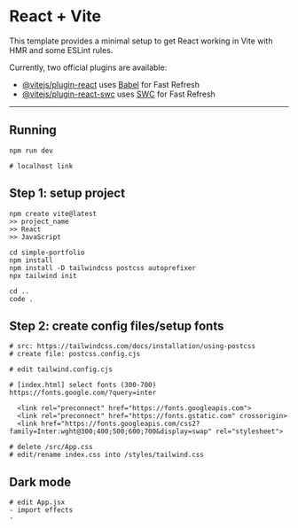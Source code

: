 # React + Vite

This template provides a minimal setup to get React working in Vite with HMR and some ESLint rules.

Currently, two official plugins are available:

- [@vitejs/plugin-react](https://github.com/vitejs/vite-plugin-react/blob/main/packages/plugin-react/README.md) uses [Babel](https://babeljs.io/) for Fast Refresh
- [@vitejs/plugin-react-swc](https://github.com/vitejs/vite-plugin-react-swc) uses [SWC](https://swc.rs/) for Fast Refresh


---
## Running 
```
npm run dev

# localhost link
```

## Step 1: setup project
```
npm create vite@latest
>> project_name
>> React
>> JavaScript

cd simple-portfolio
npm install
npm install -D tailwindcss postcss autoprefixer
npx tailwind init

cd ..
code .
```

## Step 2: create config files/setup fonts
```
# src: https://tailwindcss.com/docs/installation/using-postcss
# create file: postcss.config.cjs

# edit tailwind.config.cjs

# [index.html] select fonts (300-700)
https://fonts.google.com/?query=inter

  <link rel="preconnect" href="https://fonts.googleapis.com">
  <link rel="preconnect" href="https://fonts.gstatic.com" crossorigin>
  <link href="https://fonts.googleapis.com/css2?family=Inter:wght@300;400;500;600;700&display=swap" rel="stylesheet">

# delete /src/App.css
# edit/rename index.css into /styles/tailwind.css
```

## Dark mode
```
# edit App.jsx
- import effects
- 


```